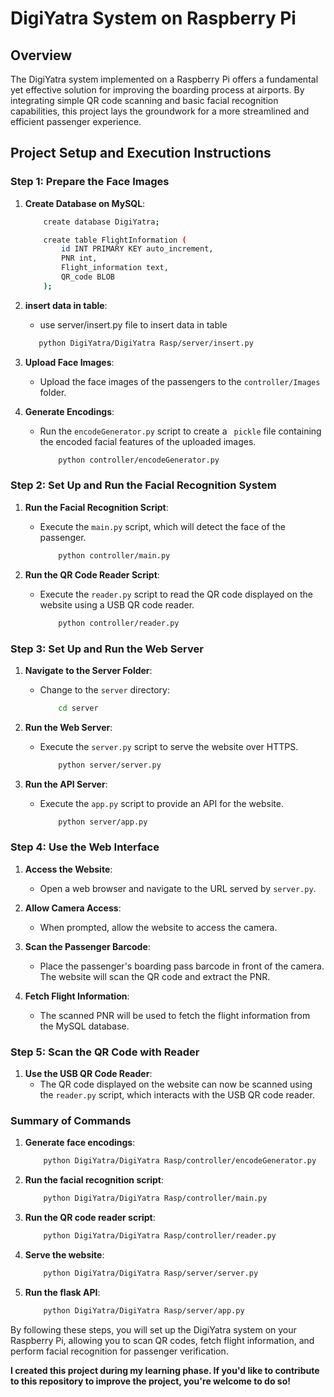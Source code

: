 # DigiYatra System on Raspberry Pi

## Overview

The DigiYatra system implemented on a Raspberry Pi offers a fundamental yet effective solution for improving the boarding process at airports. By integrating simple QR code scanning and basic facial recognition capabilities, this project lays the groundwork for a more streamlined and efficient passenger experience.

## Project Setup and Execution Instructions

### Step 1: Prepare the Face Images

1. **Create Database on MySQL**:

    ```bash
        create database DigiYatra;

        create table FlightInformation (
            id INT PRIMARY KEY auto_increment,
            PNR int,
            Flight_information text,
            QR_code BLOB
        );
    ```

2. **insert data in table**:
    - use server/insert.py file to insert data in table
      
     ```bash
        python DigiYatra/DigiYatra Rasp/server/insert.py
    ```

1. **Upload Face Images**:
   - Upload the face images of the passengers to the `controller/Images` folder.

2. **Generate Encodings**:
   - Run the `encodeGenerator.py` script to create a ` pickle` file containing the encoded facial features of the uploaded images.

     ```bash
         python controller/encodeGenerator.py
     ```

### Step 2: Set Up and Run the Facial Recognition System

1. **Run the Facial Recognition Script**:
   - Execute the `main.py` script, which will detect the face of the passenger.

     ```bash
         python controller/main.py
     ```

2. **Run the QR Code Reader Script**:
   - Execute the `reader.py` script to read the QR code displayed on the website using a USB QR code reader.

     ```bash
         python controller/reader.py
     ```

### Step 3: Set Up and Run the Web Server

1. **Navigate to the Server Folder**:
   - Change to the `server` directory:

     ```bash
         cd server
     ```

2. **Run the Web Server**:
   - Execute the `server.py` script to serve the website over HTTPS.

     ```bash
         python server/server.py
     ```

3. **Run the API Server**:
   - Execute the `app.py` script to provide an API for the website.

     ```bash
         python server/app.py
     ```

### Step 4: Use the Web Interface

1. **Access the Website**:
   - Open a web browser and navigate to the URL served by `server.py`.

2. **Allow Camera Access**:
   - When prompted, allow the website to access the camera.

3. **Scan the Passenger Barcode**:
   - Place the passenger's boarding pass barcode in front of the camera. The website will scan the QR code and extract the PNR.

4. **Fetch Flight Information**:
   - The scanned PNR will be used to fetch the flight information from the MySQL database.

### Step 5: Scan the QR Code with Reader

1. **Use the USB QR Code Reader**:
   - The QR code displayed on the website can now be scanned using the `reader.py` script, which interacts with the USB QR code reader.

### Summary of Commands

1. **Generate face encodings**:
   ```bash
       python DigiYatra/DigiYatra Rasp/controller/encodeGenerator.py
   ```

2. **Run the facial recognition script**:
    ```bash
        python DigiYatra/DigiYatra Rasp/controller/main.py
    ```

3. **Run the QR code reader script**:
    ```bash
        python DigiYatra/DigiYatra Rasp/controller/reader.py
    ```

4. **Serve the website**:
    ```bash
        python DigiYatra/DigiYatra Rasp/server/server.py
    ```
5. **Run the flask API**:
    ```bash
        python DigiYatra/DigiYatra Rasp/server/app.py
    ```

By following these steps, you will set up the DigiYatra system on your Raspberry Pi, allowing you to scan QR codes, fetch flight information, and perform facial recognition for passenger verification.



**I created this project during my learning phase. If you'd like to contribute to this repository to improve the project, you're welcome to do so!**


